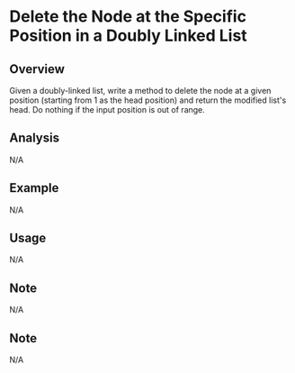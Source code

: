 # Delete the Node at the Specific Position in a Doubly Linked List 

Overview
---
Given a doubly-linked list, write a method to delete the node at a given 
position (starting from 1 as the head position) and return the modified 
list's head. Do nothing if the input position is out of range.

Analysis
---
N/A

Example
---
N/A

Usage
---
N/A

Note
---
N/A

Note
---
N/A
